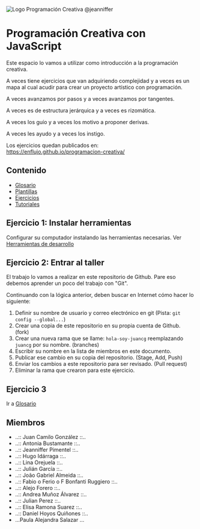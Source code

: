 ![Logo Programación Creativa @jeanniffer](./docs/pc-social.png)

# Programación Creativa con JavaScript

Este espacio lo vamos a utilizar como introducción a la programación creativa.

A veces tiene ejercicios que van adquiriendo complejidad y a veces es un mapa al cual acudir para crear un proyecto artístico con programación.

A veces avanzamos por pasos y a veces avanzamos por tangentes.

A veces es de estructura jerárquica y a veces es rizomática.

A veces los guío y a veces los motivo a proponer derivas.

A veces les ayudo y a veces los instigo.

Los ejercicios quedan publicados en: https://enflujo.github.io/programacion-creativa/

## Contenido

- [Glosario](/Glosario.md)
- [Plantillas](/plantillas)
- [Ejercicios](/ejercicios)
- [Tutoriales]('/tutoriales')

## Ejercicio 1: Instalar herramientas

Configurar su computador instalando las herramientas necesarias. Ver [Herramientas de desarrollo](/tutoriales/general/herramientas-desarrollo.md)

## Ejercicio 2: Entrar al taller

El trabajo lo vamos a realizar en este repositorio de Github. Pare eso debemos aprender un poco del trabajo con "Git".

Continuando con la lógica anterior, deben buscar en Internet cómo hacer lo siguiente:

1. Definir su nombre de usuario y correo electrónico en git (Pista: `git config --global...`)
2. Crear una copia de este repositorio en su propia cuenta de Github. (fork)
3. Crear una nueva rama que se llame: `hola-soy-juancg` reemplazando `juancg` por su nombre. (branches)
4. Escribir su nombre en la lista de miembros en este documento.
5. Publicar ese cambio en su copia del repositorio. (Stage, Add, Push)
6. Enviar los cambios a este repositorio para ser revisado. (Pull request)
7. Eliminar la rama que crearon para este ejercicio.

## Ejercicio 3

Ir a [Glosario](Glosario.md)

## Miembros

- ..:: Juan Camilo González ::..
- ..:: Antonia Bustamante ::..
- ..:: Jeanniffer Pimentel ::..
- ..:: Hugo Idárraga ::..
- ..:: Lina Orejuela ::..
- ..:: Julián García ::..
- ..:: João Gabriel Almeida ::..
- ..:: Fabio o Ferio o F Bonfanti Ruggiero ::..
- ..:: Alejo Forero ::..
- ..:: Andrea Muñoz Álvarez ::..
- ..:: Julian Perez ::..
- ..:: Elisa Ramona Suarez ::..
- ..:: Daniel Hoyos Quiñones ::..
- ...Paula Alejandra Salazar ...
